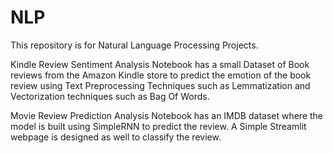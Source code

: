 # NLP
This repository is for Natural Language Processing Projects.

Kindle Review Sentiment Analysis Notebook has a small Dataset of Book reviews from the Amazon Kindle store to predict the emotion of the book review using Text Preprocessing Techniques such as Lemmatization and Vectorization techniques such as Bag Of Words.

Movie Review Prediction Analysis Notebook has an IMDB dataset where the model is built using SimpleRNN to predict the review. A Simple Streamlit webpage is designed as well to classify the review.
